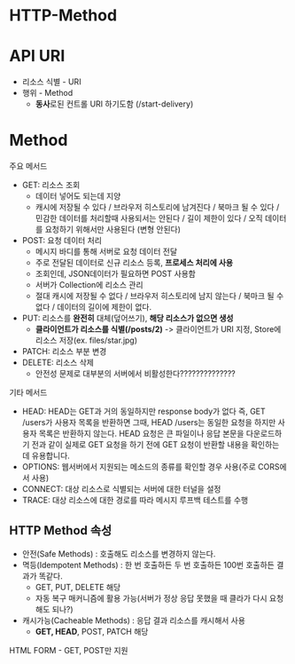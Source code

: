 # HTTP-Method

# API URI
- 리소스 식별 - URI
- 행위 - Method
    - **동사**로된 컨트롤 URI 하기도함 (/start-delivery)

# Method
주요 메서드
- GET: 리소스 조회
    - 데이터 넣어도 되는데 지양
    - 캐시에 저장될 수 있다 / 브라우저 히스토리에 남겨진다 / 북마크 될 수 있다 / 민감한 데이터를 처리할때 사용되서는 안된다 / 길이 제한이 있다 / 오직 데이터를 요청하기 위해서만 사용된다 (변형 안된다)
- POST: 요청 데이터 처리
    - 메시지 바디를 통해 서버로 요청 데이터 전달
    - 주로 전달된 데이터로 신규 리소스 등록, **프로세스 처리에 사용**
    - 조회인데, JSON데이터가 필요하면 POST 사용함
    - 서버가 Collection에 리소스 관리
    - 절대 캐시에 저장될 수 없다 / 브라우저 히스토리에 남지 않는다 / 북마크 될 수 없다 / 데이터의 길이에 제한이 없다. 
- PUT: 리소스를 **완전히** 대체(덮어쓰기), **해당 리소스가 없으면 생성**
    - **클라이언트가 리소스를 식별(/posts/2)** -> 클라이언트가 URI 지정, Store에 리소스 저장(ex. files/star.jpg)
- PATCH: 리소스 부분 변경
- DELETE: 리소스 삭제
    - 안전성 문제로 대부분의 서버에서 비활성한다??????????????

기타 메서드
- HEAD: HEAD는 GET과 거의 동일하지만 response body가 없다
즉, GET /users가 사용자 목록을 반환하면 그때, HEAD /users는 동일한 요청을 하지만 사용자 목록은 반환하지 않는다.
HEAD 요청은 큰 파일이나 응답 본문을 다운로드하기 전과 같이 실제로 GET 요청을 하기 전에 GET 요청이 반환할 내용을 확인하는 데 유용합니다.
- OPTIONS: 웹서버에서 지원되는 메소드의 종류를 확인할 경우 사용(주로 CORS에서 사용)
- CONNECT: 대상 리소스로 식별되는 서버에 대한 터널을 설정
- TRACE: 대상 리소스에 대한 경로를 따라 메시지 루프백 테스트를 수행

## HTTP Method 속성
- 안전(Safe Methods) : 호출해도 리소스를 변경하지 않는다.
- 멱등(Idempotent Methods) : 한 번 호출하든 두 번 호출하든 100번 호출하든 결과가 똑같다.
    - GET, PUT, DELETE 해당
    - 자동 복구 매커니즘에 활용 가능(서버가 정상 응답 못했을 때 클라가 다시 요청해도 되나?)
- 캐시가능(Cacheable Methods) : 응답 결과 리소스를 캐시해서 사용
    - **GET, HEAD**, POST, PATCH 해당

HTML FORM - GET, POST만 지원
